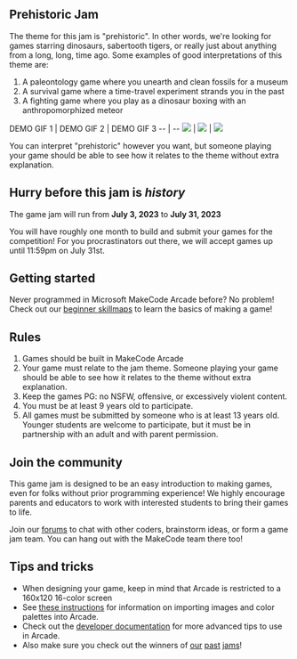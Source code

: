 ## Prehistoric Jam

The theme for this jam is "prehistoric". In other words, we're looking for games starring dinosaurs, sabertooth tigers, or really just about anything from a long, long, time ago.
Some examples of good interpretations of this theme are:

1. A paleontology game where you unearth and clean fossils for a museum
2. A survival game where a time-travel experiment strands you in the past
3. A fighting game where you play as a dinosaur boxing with an anthropomorphized meteor

DEMO GIF 1 | DEMO GIF 2 | DEMO GIF 3
-- | --
![](/static/gamejam/jams/prehistoric/assets/demo-1.gif) | ![](/static/gamejam/jams/prehistoric/assets/demo-2.gif) | ![](/static/gamejam/jams/prehistoric/assets/demo-1.gif)

You can interpret "prehistoric" however you want, but someone playing your game should be able to see how it relates to the theme without extra explanation.

## Hurry before this jam is *history*
The game jam will run from **July 3, 2023** to **July 31, 2023**

You will have roughly one month to build and submit your games for the competition! For you procrastinators out there, we will accept games up until 11:59pm on July 31st.

## Getting started

Never programmed in Microsoft MakeCode Arcade before? No problem! Check out our [beginner skillmaps](https://arcade.makecode.com/--skillmap#dino) to learn the basics of making a game!

## Rules

1. Games should be built in MakeCode Arcade
2. Your game must relate to the jam theme. Someone playing your game should be able to see how it relates to the theme without extra explanation.
3. Keep the games PG: no NSFW, offensive, or excessively violent content.
4. You must be at least 9 years old to participate.
5. All games must be submitted by someone who is at least 13 years old. Younger students are welcome to participate, but it must be in partnership with an adult and with parent permission.

## Join the community

This game jam is designed to be an easy introduction to making games, even for folks without prior programming experience! We highly encourage parents and educators to work with interested students to bring their games to life.

Join our [forums](https://forum.makecode.com) to chat with other coders, brainstorm ideas, or form a game jam team. You can hang out with the MakeCode team there too!

## Tips and tricks

* When designing your game, keep in mind that Arcade is restricted to a 160x120 16-color screen
* See [these instructions](https://arcade.makecode.com/developer/images) for information on importing images and color palettes into Arcade.
* Check out the [developer documentation](https://arcade.makecode.com/developer) for more advanced tips to use in Arcade.
* Also make sure you check out the winners of [our][traffic-jam] [past][garden-jam] [jams][ocean-jam]!

[traffic-jam]: https://arcade.makecode.com/gamejam/traffic
[ocean-jam]: https://arcade.makecode.com/gamejam/ocean
[garden-jam]: https://arcade.makecode.com/gamejam/garden